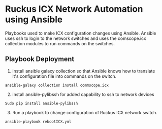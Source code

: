 # Ruckus ICX Network Automation using Ansible
Playbooks used to make ICX configuration changes using Ansible. Ansible uses ssh to login to the network switches and uses the comscope.icx collection modules to run commands on the switches.


## Playbook Deployment


1. install ansible galaxy collection so that Ansible knows how to translate it's configuration file into commands on the switch.
```
ansible-galaxy collection install commscope.icx 
```

2. install ansible-pylibssh for added capability to ssh to network devices
```
Sudo pip install ansible-pylibssh 
```

3. Run a playbook to change configuration of Ruckus ICX network switch.
```
ansible-playbook rebootICX.yml
```
